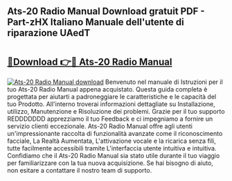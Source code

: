 ## Ats-20 Radio Manual Download gratuit PDF - Part-zHX Italiano Manuale dell'utente di riparazione UAedT

# <h2><a href="http://dfcx2io.blite.top/?on=Ats-20+Radio+Manual">🔗Download 👉🔴 Ats-20 Radio Manual</a></h2>

[![Ats-20 Radio Manual download](https://i.imgur.com/lujVjoI.png)](http://dfcx2io.blite.top/?on=Ats-20+Radio+Manual)
Benvenuto nel manuale di Istruzioni per il tuo Ats-20 Radio Manual appena acquistato. Questa guida completa è progettata per aiutarti a padroneggiare le caratteristiche e le capacità del tuo Prodotto. All'interno troverai informazioni dettagliate su Installazione, utilizzo, Manutenzione e Risoluzione dei problemi. Grazie per il tuo supporto REDDDDDDD apprezziamo il tuo Feedback e ci impegniamo a fornire un servizio clienti eccezionale. Ats-20 Radio Manual offre agli utenti un'impressionante raccolta di funzionalità avanzate come il riconoscimento facciale, La Realtà Aumentata, L'attivazione vocale e la ricarica senza fili, tutte facilmente accessibili tramite L'interfaccia utente intuitiva e intuitiva. Confidiamo che il Ats-20 Radio Manual sia stato utile durante il tuo viaggio per familiarizzare con la tua nuova acquisizione. Se hai bisogno di aiuto, non esitare a contattare il nostro team di supporto.
